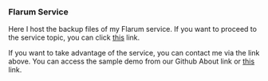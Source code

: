 ### Flarum Service
Here I host the backup files of my Flarum service. If you want to proceed to the service topic, you can click [this](https://www.r10.net/flarum/3294022-9889-profesyonel-flarum-hizmeti-kurulum-guncelleme-tum-konfigurasyonlar-ve-cok-daha-fazlasi.html) link.

If you want to take advantage of the service, you can contact me via the link above. You can access the sample demo from our Github About link or [this](https://umutcan.xyz) link.
